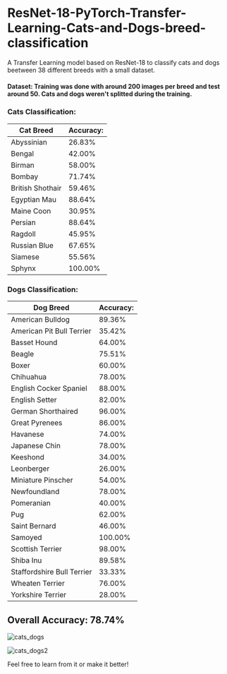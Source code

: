 # ResNet-18-PyTorch-Transfer-Learning-Cats-and-Dogs-breed-classification
A Transfer Learning model based on ResNet-18 to classify cats and dogs beetween 38 different breeds with a small dataset.


#### Dataset: Training was done with around 200 images per breed and test around 50. Cats and dogs weren't splitted during the training.

### Cats Classification:
| Cat Breed | Accuracy: |
|----------|----------|
Abyssinian | 26.83%
Bengal |42.00%
Birman |58.00%
Bombay |71.74%
British Shothair |59.46%
Egyptian Mau |88.64%
Maine Coon |30.95%
Persian |88.64%
Ragdoll| 45.95%
Russian Blue| 67.65%
Siamese | 55.56%
Sphynx | 100.00%


### Dogs Classification:
| Dog Breed | Accuracy: |
|----------|----------|
American Bulldog | 89.36% 
American Pit Bull Terrier | 35.42% 
Basset Hound | 64.00% |
Beagle | 75.51% |
Boxer | 60.00% |
Chihuahua | 78.00% |
English Cocker Spaniel | 88.00% |
English Setter | 82.00% |
German Shorthaired | 96.00% |
Great Pyrenees | 86.00% |
Havanese | 74.00% |
Japanese Chin | 78.00% |
Keeshond |34.00% |
Leonberger |26.00% |
Miniature Pinscher |54.00% |
Newfoundland |78.00% |
Pomeranian |40.00% |
Pug |62.00% |
Saint Bernard| 46.00%
Samoyed | 100.00%
Scottish Terrier | 98.00%
Shiba Inu | 89.58%
Staffordshire Bull Terrier | 33.33%
Wheaten Terrier | 76.00%
Yorkshire Terrier | 28.00%


## Overall Accuracy: 78.74% 

![cats_dogs](https://user-images.githubusercontent.com/56324869/101435413-0f4b5f80-38eb-11eb-8244-00a351a497df.png)

![cats_dogs2](https://user-images.githubusercontent.com/56324869/101435422-170b0400-38eb-11eb-9de3-c243fd2032b4.png)

Feel free to learn from it or make it better!
